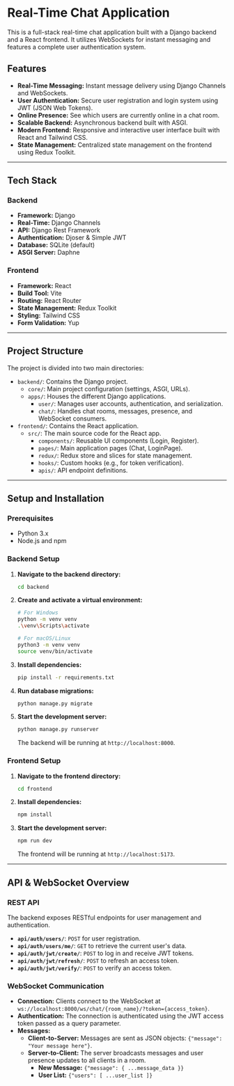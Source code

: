 # Real-Time Chat Application

This is a full-stack real-time chat application built with a Django backend and a React frontend. It utilizes WebSockets for instant messaging and features a complete user authentication system.

## Features

-   **Real-Time Messaging:** Instant message delivery using Django Channels and WebSockets.
-   **User Authentication:** Secure user registration and login system using JWT (JSON Web Tokens).
-   **Online Presence:** See which users are currently online in a chat room.
-   **Scalable Backend:** Asynchronous backend built with ASGI.
-   **Modern Frontend:** Responsive and interactive user interface built with React and Tailwind CSS.
-   **State Management:** Centralized state management on the frontend using Redux Toolkit.

---

## Tech Stack

### Backend

-   **Framework:** Django
-   **Real-Time:** Django Channels
-   **API:** Django Rest Framework
-   **Authentication:** Djoser & Simple JWT
-   **Database:** SQLite (default)
-   **ASGI Server:** Daphne

### Frontend

-   **Framework:** React
-   **Build Tool:** Vite
-   **Routing:** React Router
-   **State Management:** Redux Toolkit
-   **Styling:** Tailwind CSS
-   **Form Validation:** Yup

---

## Project Structure

The project is divided into two main directories:

-   `backend/`: Contains the Django project.
    -   `core/`: Main project configuration (settings, ASGI, URLs).
    -   `apps/`: Houses the different Django applications.
        -   `user/`: Manages user accounts, authentication, and serialization.
        -   `chat/`: Handles chat rooms, messages, presence, and WebSocket consumers.
-   `frontend/`: Contains the React application.
    -   `src/`: The main source code for the React app.
        -   `components/`: Reusable UI components (Login, Register).
        -   `pages/`: Main application pages (Chat, LoginPage).
        -   `redux/`: Redux store and slices for state management.
        -   `hooks/`: Custom hooks (e.g., for token verification).
        -   `apis/`: API endpoint definitions.

---

## Setup and Installation

### Prerequisites

-   Python 3.x
-   Node.js and npm

### Backend Setup

1.  **Navigate to the backend directory:**
    ```bash
    cd backend
    ```

2.  **Create and activate a virtual environment:**
    ```bash
    # For Windows
    python -m venv venv
    .\venv\Scripts\activate

    # For macOS/Linux
    python3 -m venv venv
    source venv/bin/activate
    ```

3.  **Install dependencies:**
    ```bash
    pip install -r requirements.txt
    ```

4.  **Run database migrations:**
    ```bash
    python manage.py migrate
    ```

5.  **Start the development server:**
    ```bash
    python manage.py runserver
    ```
    The backend will be running at `http://localhost:8000`.

### Frontend Setup

1.  **Navigate to the frontend directory:**
    ```bash
    cd frontend
    ```

2.  **Install dependencies:**
    ```bash
    npm install
    ```

3.  **Start the development server:**
    ```bash
    npm run dev
    ```
    The frontend will be running at `http://localhost:5173`.

---

## API & WebSocket Overview

### REST API

The backend exposes RESTful endpoints for user management and authentication.

-   **`api/auth/users/`**: `POST` for user registration.
-   **`api/auth/users/me/`**: `GET` to retrieve the current user's data.
-   **`api/auth/jwt/create/`**: `POST` to log in and receive JWT tokens.
-   **`api/auth/jwt/refresh/`**: `POST` to refresh an access token.
-   **`api/auth/jwt/verify/`**: `POST` to verify an access token.

### WebSocket Communication

-   **Connection:** Clients connect to the WebSocket at `ws://localhost:8000/ws/chat/{room_name}/?token={access_token}`.
-   **Authentication:** The connection is authenticated using the JWT access token passed as a query parameter.
-   **Messages:**
    -   **Client-to-Server:** Messages are sent as JSON objects: `{"message": "Your message here"}`.
    -   **Server-to-Client:** The server broadcasts messages and user presence updates to all clients in a room.
        -   **New Message:** `{"message": { ...message_data }}`
        -   **User List:** `{"users": [ ...user_list ]}`
